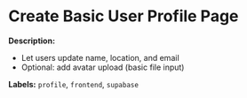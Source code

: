 # Create Basic User Profile Page
**Description:**
- Let users update name, location, and email
- Optional: add avatar upload (basic file input)

**Labels:** `profile`, `frontend`, `supabase`
